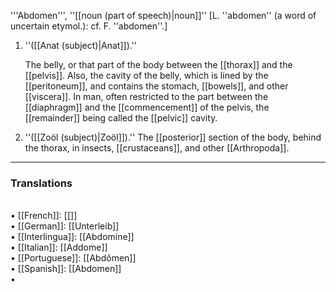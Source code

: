 '''Abdomen''', ''[[noun (part of speech)|noun]]'' [L. ''abdomen'' (a word of uncertain etymol.): cf. F. ''abdomen''.]

<ol>
<li>''([[Anat (subject)|Anat]]).''

The belly, or that part of the body between the [[thorax]] and the [[pelvis]]. Also, the cavity of the belly, which is lined by the [[peritoneum]], and contains the stomach, [[bowels]], and other [[viscera]]. In man, often restricted to the part between the [[diaphragm]] and the [[commencement]] of the pelvis, the [[remainder]] being called the [[pelvic]] cavity.

<li> ''([[Zo&ouml;l (subject)|Zo&ouml;l]]).'' The [[posterior]] section of the body, behind the thorax, in insects, [[crustaceans]], and other [[Arthropoda]].
</ol>

<HR> <P> <H3>Translations</H3>
<BR>• [[French]]: [[]]
<BR>• [[German]]: [[Unterleib]]
<BR>• [[Interlingua]]: [[Abdomine]]
<BR>• [[Italian]]: [[Addome]]
<BR>• [[Portuguese]]: [[Abdômen]]
<BR>• [[Spanish]]: [[Abdomen]]
<BR>•